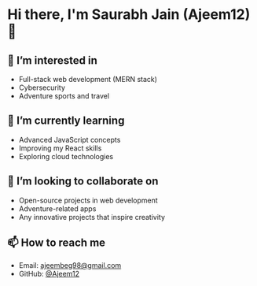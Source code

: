 # Hi there, I'm Saurabh Jain (Ajeem12) 👋

## 👀 I’m interested in
- Full-stack web development (MERN stack)
- Cybersecurity
- Adventure sports and travel

## 🌱 I’m currently learning
- Advanced JavaScript concepts
- Improving my React skills
- Exploring cloud technologies

## 💞️ I’m looking to collaborate on
- Open-source projects in web development
- Adventure-related apps
- Any innovative projects that inspire creativity

## 📫 How to reach me
- Email: [ajeembeg98@gmail.com](mailto:ajeembeg98@gmail.com)
- GitHub: [@Ajeem12](https://github.com/Ajeem12)

<!---
Ajeem12/Ajeem12 is a ✨ special ✨ repository because its `README.md` (this file) appears on your GitHub profile.
You can click the Preview link to take a look at your changes.
--->
